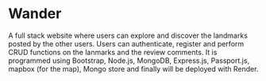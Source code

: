 # Wander


A full stack website where users can explore and discover the landmarks posted by the other users. Users can authenticate, register and perform CRUD functions on the lanmarks and the review comments. It is programmed using Bootstrap, Node.js, MongoDB, Express.js, Passport.js, mapbox (for the map), Mongo store and finally will be deployed with Render.

